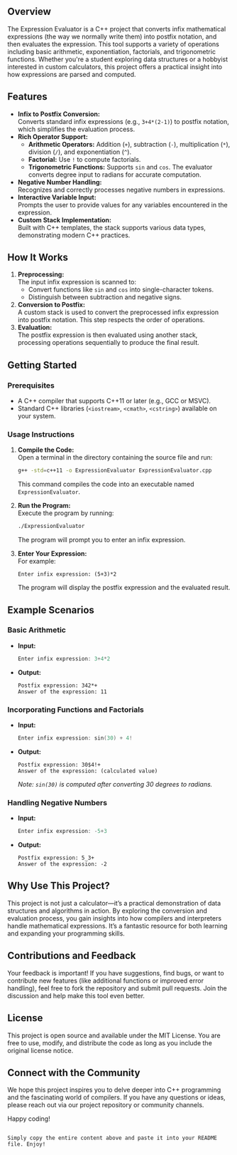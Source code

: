
## Overview
The Expression Evaluator is a C++ project that converts infix mathematical expressions (the way we normally write them) into postfix notation, and then evaluates the expression. This tool supports a variety of operations including basic arithmetic, exponentiation, factorials, and trigonometric functions. Whether you're a student exploring data structures or a hobbyist interested in custom calculators, this project offers a practical insight into how expressions are parsed and computed.

## Features
- **Infix to Postfix Conversion:**  
  Converts standard infix expressions (e.g., `3+4*(2-1)`) to postfix notation, which simplifies the evaluation process.
- **Rich Operator Support:**  
  - **Arithmetic Operators:** Addition (`+`), subtraction (`-`), multiplication (`*`), division (`/`), and exponentiation (`^`).
  - **Factorial:** Use `!` to compute factorials.
  - **Trigonometric Functions:** Supports `sin` and `cos`. The evaluator converts degree input to radians for accurate computation.
- **Negative Number Handling:**  
  Recognizes and correctly processes negative numbers in expressions.
- **Interactive Variable Input:**  
  Prompts the user to provide values for any variables encountered in the expression.
- **Custom Stack Implementation:**  
  Built with C++ templates, the stack supports various data types, demonstrating modern C++ practices.

## How It Works
1. **Preprocessing:**  
   The input infix expression is scanned to:
   - Convert functions like `sin` and `cos` into single-character tokens.
   - Distinguish between subtraction and negative signs.
2. **Conversion to Postfix:**  
   A custom stack is used to convert the preprocessed infix expression into postfix notation. This step respects the order of operations.
3. **Evaluation:**  
   The postfix expression is then evaluated using another stack, processing operations sequentially to produce the final result.

## Getting Started

### Prerequisites
- A C++ compiler that supports C++11 or later (e.g., GCC or MSVC).
- Standard C++ libraries (`<iostream>`, `<cmath>`, `<cstring>`) available on your system.

### Usage Instructions
1. **Compile the Code:**  
   Open a terminal in the directory containing the source file and run:
   ```bash
   g++ -std=c++11 -o ExpressionEvaluator ExpressionEvaluator.cpp
   ```
   This command compiles the code into an executable named `ExpressionEvaluator`.

2. **Run the Program:**  
   Execute the program by running:
   ```bash
   ./ExpressionEvaluator
   ```
   The program will prompt you to enter an infix expression.

3. **Enter Your Expression:**  
   For example:
   ```
   Enter infix expression: (5+3)*2
   ```
   The program will display the postfix expression and the evaluated result.

## Example Scenarios

### Basic Arithmetic
- **Input:**
  ```cpp
  Enter infix expression: 3+4*2
  ```
- **Output:**
  ```
  Postfix expression: 342*+
  Answer of the expression: 11
  ```

### Incorporating Functions and Factorials
- **Input:**
  ```cpp
  Enter infix expression: sin(30) + 4!
  ```
- **Output:**
  ```
  Postfix expression: 30$4!+
  Answer of the expression: (calculated value)
  ```
  *Note: `sin(30)` is computed after converting 30 degrees to radians.*

### Handling Negative Numbers
- **Input:**
  ```cpp
  Enter infix expression: -5+3
  ```
- **Output:**
  ```
  Postfix expression: 5_3+
  Answer of the expression: -2
  ```

## Why Use This Project?
This project is not just a calculator—it’s a practical demonstration of data structures and algorithms in action. By exploring the conversion and evaluation process, you gain insights into how compilers and interpreters handle mathematical expressions. It’s a fantastic resource for both learning and expanding your programming skills.

## Contributions and Feedback
Your feedback is important! If you have suggestions, find bugs, or want to contribute new features (like additional functions or improved error handling), feel free to fork the repository and submit pull requests. Join the discussion and help make this tool even better.

## License
This project is open source and available under the MIT License. You are free to use, modify, and distribute the code as long as you include the original license notice.

## Connect with the Community
We hope this project inspires you to delve deeper into C++ programming and the fascinating world of compilers. If you have any questions or ideas, please reach out via our project repository or community channels.

Happy coding!
```

Simply copy the entire content above and paste it into your README file. Enjoy!
